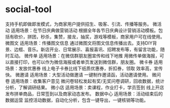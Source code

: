 # social-tool
支持手机即做即发模式，为商家用户提供招生、吸客、引流、传播等服务。 微活动 适用场景：在节日庆典做营销活动 根据全年各节日庆典设计营销活动模板。包括有砍价，拼团，秒杀，集赞，接龙，抽奖，游戏等模板，商家用户可在线使用。 微图文 适用场景：传播图文信息 通过微图文将图文信息传播出去。支持DIY背景、边框、音乐。新店开业、日常展示、喜报喜讯、招聘发布等，有留言功能，随时互动。 微传单 适用场景：在微信群朋友圈宣传和线下地推 用微传单做海报，可以直接打印，也可以作为微信海报或者单页发送到微信群，朋友圈。 微卡券 适用场景：发放优惠券 线上电子卡券比线下纸质优惠券，折扣券，领取 效率高，宣传快。 微邀请 适用场景：大型活动做邀请 一键制作邀请函，活动邀请使用。 微问卷 适用场景：收集客户意见 微问卷轻松发起有奖/无奖问卷调研，回收数据，统计分析，了解调研结果。 微小店 适用场景：卖课程，作业打卡，学员签到 线上开店发布拼单商品，日常签到以及商家动态发布。 数据中心 适用场景：活动结束后的数据运营 监控活动数据，自动化分析，包含一键导出，一键核销等功能。
